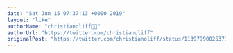 ```yaml
---
date: "Sat Jun 15 07:37:13 +0000 2019"
layout: "like"
authorName: "christianoliff👨‍💻"
authorUrl: "https://twitter.com/christianoliff"
originalPost: "https://twitter.com/christianoliff/status/1139799002537312257"
---
```

